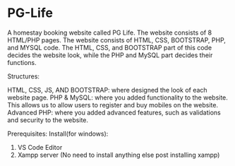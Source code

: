 # PG-Life
A homestay booking website called PG Life. The website consists of 8 HTML/PHP pages. The website consists of HTML, CSS, BOOTSTRAP, PHP, and MYSQL code. The HTML, CSS, and BOOTSTRAP part of this code decides the website look, while the PHP and MySQL part decides their functions.

Structures:

HTML, CSS, JS, AND BOOTSTRAP: where designed the look of each website page.
PHP & MySQL: where you added functionality to the website. This allows us to allow users to register and buy mobiles on the website.
Advanced PHP: where you added advanced features, such as validations and security to the website.

Prerequisites:
Install(for windows):
1. VS Code Editor
2. Xampp server
(No need to install anything else post installing xampp)



